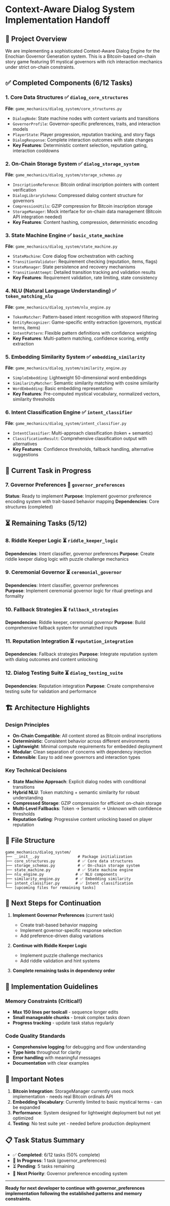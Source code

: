 # Context-Aware Dialog System Implementation Handoff

## 🎯 **Project Overview**
We are implementing a sophisticated Context-Aware Dialog Engine for the Enochian Governor Generation system. This is a Bitcoin-based on-chain story game featuring 91 mystical governors with rich interaction mechanics under strict on-chain constraints.

## ✅ **Completed Components (6/12 Tasks)**

### **1. Core Data Structures** ✅ `dialog_core_structures`
**File**: `game_mechanics/dialog_system/core_structures.py`
- `DialogNode`: State machine nodes with content variants and transitions
- `GovernorProfile`: Governor-specific preferences, traits, and interaction models
- `PlayerState`: Player progression, reputation tracking, and story flags
- `DialogResponse`: Complete interaction outcomes with state changes
- **Key Features**: Deterministic content selection, reputation gating, interaction cooldowns

### **2. On-Chain Storage System** ✅ `dialog_storage_system`
**File**: `game_mechanics/dialog_system/storage_schemas.py`
- `InscriptionReference`: Bitcoin ordinal inscription pointers with content verification
- `DialogLibrarySchema`: Compressed dialog content structure for governors
- `CompressionUtils`: GZIP compression for Bitcoin inscription storage
- `StorageManager`: Mock interface for on-chain data management (Bitcoin API integration needed)
- **Key Features**: Content hashing, compression, deterministic encoding

### **3. State Machine Engine** ✅ `basic_state_machine`
**File**: `game_mechanics/dialog_system/state_machine.py`
- `StateMachine`: Core dialog flow orchestration with caching
- `TransitionValidator`: Requirement checking (reputation, items, flags)
- `StateManager`: State persistence and recovery mechanisms
- `TransitionAttempt`: Detailed transition tracking and validation results
- **Key Features**: Requirement validation, rate limiting, state consistency

### **4. NLU (Natural Language Understanding)** ✅ `token_matching_nlu`
**File**: `game_mechanics/dialog_system/nlu_engine.py`
- `TokenMatcher`: Pattern-based intent recognition with stopword filtering
- `EntityRecognizer`: Game-specific entity extraction (governors, mystical terms, items)
- `IntentPattern`: Flexible pattern definitions with confidence weighting
- **Key Features**: Multi-pattern matching, confidence scoring, entity extraction

### **5. Embedding Similarity System** ✅ `embedding_similarity`
**File**: `game_mechanics/dialog_system/similarity_engine.py`
- `SimpleEmbedding`: Lightweight 50-dimensional word embeddings
- `SimilarityMatcher`: Semantic similarity matching with cosine similarity
- `WordEmbedding`: Basic embedding representation
- **Key Features**: Pre-computed mystical vocabulary, normalized vectors, similarity thresholds

### **6. Intent Classification Engine** ✅ `intent_classifier`
**File**: `game_mechanics/dialog_system/intent_classifier.py`
- `IntentClassifier`: Multi-approach classification (token + semantic)
- `ClassificationResult`: Comprehensive classification output with alternatives
- **Key Features**: Confidence thresholds, fallback handling, alternative suggestions

## 🔄 **Current Task in Progress**

### **7. Governor Preferences** 🔄 `governor_preferences`
**Status**: Ready to implement
**Purpose**: Implement governor preference encoding system with trait-based behavior mapping
**Dependencies**: Core structures (completed)

## ⏳ **Remaining Tasks (5/12)**

### **8. Riddle Keeper Logic** ⏳ `riddle_keeper_logic`
**Dependencies**: Intent classifier, governor preferences
**Purpose**: Create riddle keeper dialog logic with puzzle challenge mechanics

### **9. Ceremonial Governor** ⏳ `ceremonial_governor`
**Dependencies**: Intent classifier, governor preferences  
**Purpose**: Implement ceremonial governor logic for ritual greetings and formality

### **10. Fallback Strategies** ⏳ `fallback_strategies`
**Dependencies**: Riddle keeper, ceremonial governor
**Purpose**: Build comprehensive fallback system for unmatched inputs

### **11. Reputation Integration** ⏳ `reputation_integration`
**Dependencies**: Fallback strategies
**Purpose**: Integrate reputation system with dialog outcomes and content unlocking

### **12. Dialog Testing Suite** ⏳ `dialog_testing_suite`
**Dependencies**: Reputation integration
**Purpose**: Create comprehensive testing suite for validation and performance

## 🏗️ **Architecture Highlights**

### **Design Principles**
- **On-Chain Compatible**: All content stored as Bitcoin ordinal inscriptions
- **Deterministic**: Consistent behavior across different environments
- **Lightweight**: Minimal compute requirements for embedded deployment
- **Modular**: Clean separation of concerns with dependency injection
- **Extensible**: Easy to add new governors and interaction types

### **Key Technical Decisions**
- **State Machine Approach**: Explicit dialog nodes with conditional transitions
- **Hybrid NLU**: Token matching + semantic similarity for robust understanding  
- **Compressed Storage**: GZIP compression for efficient on-chain storage
- **Multi-Level Fallbacks**: Token → Semantic → Unknown with confidence thresholds
- **Reputation Gating**: Progressive content unlocking based on player reputation

## 📁 **File Structure**
```
game_mechanics/dialog_system/
├── __init__.py                 # Package initialization
├── core_structures.py          # ✅ Core data structures
├── storage_schemas.py          # ✅ On-chain storage system
├── state_machine.py            # ✅ State machine engine
├── nlu_engine.py              # ✅ NLU components
├── similarity_engine.py       # ✅ Embedding similarity
├── intent_classifier.py       # ✅ Intent classification
└── [upcoming files for remaining tasks]
```

## 🎯 **Next Steps for Continuation**

1. **Implement Governor Preferences** (current task)
   - Create trait-based behavior mapping
   - Implement governor-specific response selection
   - Add preference-driven dialog variations

2. **Continue with Riddle Keeper Logic**
   - Implement puzzle challenge mechanics
   - Add riddle validation and hint systems

3. **Complete remaining tasks in dependency order**

## 🔧 **Implementation Guidelines**

### **Memory Constraints** (Critical!)
- **Max 150 lines per toolcall** - sequence longer edits
- **Small manageable chunks** - break complex tasks down
- **Progress tracking** - update task status regularly

### **Code Quality Standards**
- **Comprehensive logging** for debugging and flow understanding
- **Type hints** throughout for clarity
- **Error handling** with meaningful messages
- **Documentation** with clear examples

## 🚨 **Important Notes**

1. **Bitcoin Integration**: StorageManager currently uses mock implementation - needs real Bitcoin ordinals API
2. **Embedding Vocabulary**: Currently limited to basic mystical terms - can be expanded
3. **Performance**: System designed for lightweight deployment but not yet optimized
4. **Testing**: No test suite yet - needed before production deployment

## 📋 **Task Status Summary**
- ✅ **Completed**: 6/12 tasks (50% complete)
- 🔄 **In Progress**: 1 task (governor_preferences)
- ⏳ **Pending**: 5 tasks remaining
- 🎯 **Next Priority**: Governor preference encoding system

---

**Ready for next developer to continue with governor_preferences implementation following the established patterns and memory constraints.** 